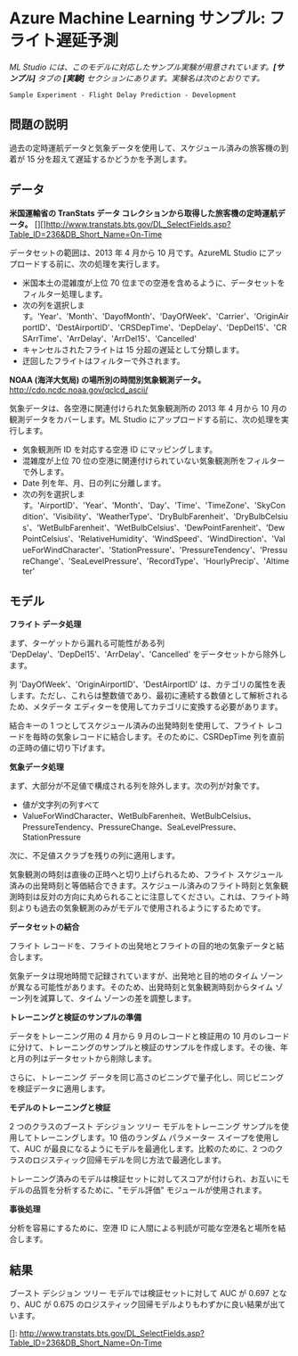 <properties title="Azure Machine Learning Sample: Flight delay prediction" pageTitle="Machine Learning Sample: Flight delay prediction | Azure" description="A sample Azure Machine Learning experiment to develop a model that predicts whether a scheduled passenger flight will be delayed by more than 15 minutes." metaKeywords="" services="" solutions="" documentationCenter="" authors="garye" videoId="" scriptId="" />

<tags ms.service="machine-learning" ms.workload="tbd" ms.tgt_pltfrm="na" ms.devlang="na" ms.topic="article" ms.date="01/01/1900" ms.author="garye" />

# Azure Machine Learning サンプル: フライト遅延予測

*ML Studio には、このモデルに対応したサンプル実験が用意されています。**[サンプル]** タブの **[実験]** セクションにあります。実験名は次のとおりです。*

    Sample Experiment - Flight Delay Prediction - Development

## 問題の説明

過去の定時運航データと気象データを使用して、スケジュール済みの旅客機の到着が 15 分を超えて遅延するかどうかを予測します。

## データ

**米国運輸省の TranStats データ コレクションから取得した旅客機の定時運航データ。** [][]<http://www.transtats.bts.gov/DL_SelectFields.asp?Table_ID=236&DB_Short_Name=On-Time></a>

データセットの範囲は、2013 年 4 月から 10 月です。AzureML Studio にアップロードする前に、次の処理を実行します。

-   米国本土の混雑度が上位 70 位までの空港を含めるように、データセットをフィルター処理します。
-   次の列を選択します。'Year'、'Month'、'DayofMonth'、'DayOfWeek'、'Carrier'、'OriginAirportID'、'DestAirportID'、'CRSDepTime'、'DepDelay'、'DepDel15'、'CRSArrTime'、'ArrDelay'、'ArrDel15'、'Cancelled'
-   キャンセルされたフライトは 15 分超の遅延として分類します。
-   迂回したフライトはフィルターで外されます。

**NOAA (海洋大気局) の場所別の時間別気象観測データ。** <http://cdo.ncdc.noaa.gov/qclcd_ascii/>

気象データは、各空港に関連付けられた気象観測所の 2013 年 4 月から 10 月の観測データをカバーします。ML Studio にアップロードする前に、次の処理を実行します。

-   気象観測所 ID を対応する空港 ID にマッピングします。
-   混雑度が上位 70 位の空港に関連付けられていない気象観測所をフィルターで外します。
-   Date 列を年、月、日の列に分離します。
-   次の列を選択します。'AirportID'、'Year'、'Month'、'Day'、'Time'、'TimeZone'、'SkyCondition'、'Visibility'、'WeatherType'、'DryBulbFarenheit'、'DryBulbCelsius'、'WetBulbFarenheit'、'WetBulbCelsius'、'DewPointFarenheit'、'DewPointCelsius'、'RelativeHumidity'、'WindSpeed'、'WindDirection'、'ValueForWindCharacter'、'StationPressure'、'PressureTendency'、'PressureChange'、'SeaLevelPressure'、'RecordType'、'HourlyPrecip'、'Altimeter'

## モデル

**フライト データ処理**

まず、ターゲットから漏れる可能性がある列 'DepDelay'、'DepDel15'、'ArrDelay'、'Cancelled' をデータセットから除外します。

列 'DayOfWeek'、'OriginAirportID'、'DestAirportID' は、カテゴリの属性を表します。ただし、これらは整数値であり、最初に連続する数値として解析されるため、メタデータ エディターを使用してカテゴリに変換する必要があります。

結合キーの 1 つとしてスケジュール済みの出発時刻を使用して、フライト レコードを毎時の気象レコードに結合します。そのために、CSRDepTime 列を直前の正時の値に切り下げます。

**気象データ処理**

まず、大部分が不足値で構成される列を除外します。次の列が対象です。

-   値が文字列の列すべて
-   ValueForWindCharacter、WetBulbFarenheit、WetBulbCelsius、PressureTendency、PressureChange、SeaLevelPressure、StationPressure

次に、不足値スクラブを残りの列に適用します。

気象観測の時刻は直後の正時へと切り上げられるため、フライト スケジュール済みの出発時刻と等価結合できます。スケジュール済みのフライト時刻と気象観測時刻は反対の方向に丸められることに注意してください。これは、フライト時刻よりも過去の気象観測のみがモデルで使用されるようにするためです。

**データセットの結合**

フライト レコードを、フライトの出発地とフライトの目的地の気象データと結合します。

気象データは現地時間で記録されていますが、出発地と目的地のタイム ゾーンが異なる可能性があります。そのため、出発時刻と気象観測時刻からタイム ゾーン列を減算して、タイム ゾーンの差を調整します。

**トレーニングと検証のサンプルの準備**

データをトレーニング用の 4 月から 9 月のレコードと検証用の 10 月のレコードに分けて、トレーニングのサンプルと検証のサンプルを作成します。その後、年と月の列はデータセットから削除します。

さらに、トレーニング データを同じ高さのビニングで量子化し、同じビニングを検証データに適用します。

**モデルのトレーニングと検証**

2 つのクラスのブースト デシジョン ツリー モデルをトレーニング サンプルを使用してトレーニングします。10 倍のランダム パラメーター スイープを使用して、AUC が最良になるようにモデルを最適化します。比較のために、2 つのクラスのロジスティック回帰モデルを同じ方法で最適化します。

トレーニング済みのモデルは検証セットに対してスコアが付けられ、お互いにモデルの品質を分析するために、"モデル評価" モジュールが使用されます。

**事後処理**

分析を容易にするために、空港 ID に人間による判読が可能な空港名と場所を結合します。

## 結果

ブースト デシジョン ツリー モデルでは検証セットに対して AUC が 0.697 となり、AUC が 0.675 のロジスティック回帰モデルよりもわずかに良い結果が出ています。

  []: http://www.transtats.bts.gov/DL_SelectFields.asp?Table_ID=236&DB_Short_Name=On-Time
